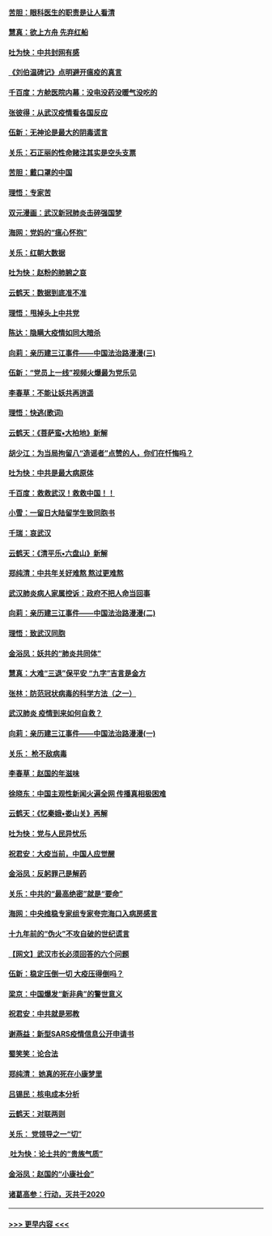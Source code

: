 #### [苦胆：眼科医生的职责是让人看清](../pages/nsc993/n11853840.md?t=02090744) 
#### [慧真：欲上方舟 先弃红船](../pages/nsc993/n11853483.md?t=02090744) 
#### [吐为快：中共封网有感](../pages/nsc993/n11852575.md?t=02090744) 
#### [《刘伯温碑记》点明避开瘟疫的真言](../pages/nsc993/n11852128.md?t=02090744) 
#### [千百度：方舱医院内幕：没电没药没暖气没吃的](../pages/nsc993/n11850211.md?t=02090744) 
#### [张彼得：从武汉疫情看各国反应](../pages/nsc993/n11850102.md?t=02090744) 
#### [伍新：无神论是最大的阴毒谎言](../pages/nsc993/n11846129.md?t=02090744) 
#### [关乐：石正丽的性命赌注其实是空头支票](../pages/nsc993/n11846109.md?t=02090744) 
#### [苦胆：戴口罩的中国](../pages/nsc993/n11845576.md?t=02090744) 
#### [理悟：专家苦](../pages/nsc993/n11845564.md?t=02090744) 
#### [双元漫画：武汉新冠肺炎击碎强国梦](../pages/nsc993/n11843320.md?t=02090744) 
#### [海网：党妈的“瘟心怀抱”](../pages/nsc993/n11840740.md?t=02090744) 
#### [关乐：红朝大数据](../pages/nsc993/n11840675.md?t=02090744) 
#### [吐为快：赵粉的肺腑之哀](../pages/nsc993/n11840618.md?t=02090744) 
#### [云鹤天：数据到底准不准](../pages/nsc993/n11840325.md?t=02090744) 
#### [理悟：甩掉头上中共党](../pages/nsc993/n11838826.md?t=02090744) 
#### [陈达：隐瞒大疫情如同大暗杀](../pages/nsc993/n11838771.md?t=02090744) 
#### [向莉：亲历建三江事件——中国法治路漫漫(三)](../pages/nsc993/n11831825.md?t=02090744) 
#### [伍新：“党员上一线”视频火爆最为党乐见](../pages/nsc993/n11838200.md?t=02090744) 
#### [李春草：不能让妖共再逍遥](../pages/nsc993/n11838102.md?t=02090744) 
#### [理悟：快逃(歌词)](../pages/nsc993/n11838083.md?t=02090744) 
#### [云鹤天：《菩萨蛮▪大柏地》新解](../pages/nsc993/n11838059.md?t=02090744) 
#### [胡少江：为当局拘留八“造谣者”点赞的人，你们在忏悔吗？](../pages/nsc993/n11836801.md?t=02090744) 
#### [吐为快：中共是最大病原体](../pages/nsc993/n11836748.md?t=02090744) 
#### [千百度：救救武汉！救救中国！！](../pages/nsc993/n11836145.md?t=02090744) 
#### [小雪：一留日大陆留学生致同胞书](../pages/nsc993/n11834624.md?t=02090744) 
#### [千瑞：哀武汉](../pages/nsc993/n11833647.md?t=02090744) 
#### [云鹤天：《清平乐▪六盘山》新解](../pages/nsc993/n11833611.md?t=02090744) 
#### [郑纯清：中共年关好难熬 熬过更难熬](../pages/nsc993/n11833489.md?t=02090744) 
#### [武汉肺炎病人家属控诉：政府不把人命当回事](../pages/nsc993/n11833205.md?t=02090744) 
#### [向莉：亲历建三江事件——中国法治路漫漫(二)](../pages/nsc993/n11829102.md?t=02090744) 
#### [理悟：致武汉同胞](../pages/nsc993/n11831522.md?t=02090744) 
#### [金浴凤：妖共的“肺炎共同体”](../pages/nsc993/n11829448.md?t=02090744) 
#### [慧真：大难“三退”保平安 “九字”吉言是金方](../pages/nsc993/n11829501.md?t=02090744) 
#### [张林：防范冠状病毒的科学方法（之一）](../pages/nsc993/n11828618.md?t=02090744) 
#### [武汉肺炎 疫情到来如何自救？](../pages/nsc993/n11827632.md?t=02090744) 
#### [向莉：亲历建三江事件——中国法治路漫漫(一)](../pages/nsc993/n11827190.md?t=02090744) 
#### [关乐： 枪不敌病毒](../pages/nsc993/n11826746.md?t=02090744) 
#### [李春草：赵国的年滋味](../pages/nsc993/n11826321.md?t=02090744) 
#### [徐晓东：中国主观性新闻火遍全网 传播真相极困难](../pages/nsc993/n11826508.md?t=02090744) 
#### [云鹤天：《忆秦娥▪娄山关》再解](../pages/nsc993/n11824682.md?t=02090744) 
#### [吐为快：党与人民异忧乐](../pages/nsc993/n11824660.md?t=02090744) 
#### [祝君安：大疫当前，中国人应觉醒](../pages/nsc993/n11821946.md?t=02090744) 
#### [金浴凤：反躬罪己是解药](../pages/nsc993/n11820280.md?t=02090744) 
#### [关乐：中共的“最高绝密”就是“要命”](../pages/nsc993/n11816946.md?t=02090744) 
#### [海网：中央维稳专家组专家夸完海口入病房感言](../pages/nsc993/n11815138.md?t=02090744) 
#### [十九年前的“伪火”不攻自破的世纪谎言](../pages/nsc993/n11813238.md?t=02090744) 
#### [【网文】武汉市长必须回答的六个问题](../pages/nsc993/n11813848.md?t=02090744) 
#### [伍新：稳定压倒一切 大疫压得倒吗？](../pages/nsc993/n11812634.md?t=02090744) 
#### [梁京：中国爆发“新非典”的警世意义](../pages/nsc993/n11812554.md?t=02090744) 
#### [祝君安：中共就是邪教](../pages/nsc993/n11812431.md?t=02090744) 
#### [谢燕益：新型SARS疫情信息公开申请书](../pages/nsc993/n11808840.md?t=02090744) 
#### [蜀笑笑：论合法](../pages/nsc993/n11808064.md?t=02090744) 
#### [郑纯清： 她真的死在小康梦里](../pages/nsc993/n11806623.md?t=02090744) 
#### [吕锡民：核电成本分析](../pages/nsc993/n11806284.md?t=02090744) 
#### [云鹤天：对联两则](../pages/nsc993/n11805957.md?t=02090744) 
#### [关乐： 党领导之一“切”](../pages/nsc993/n11804505.md?t=02090744) 
#### [ 吐为快：论土共的“贵族气质”](../pages/nsc993/n11804490.md?t=02090744) 
#### [金浴凤：赵国的“小康社会”](../pages/nsc993/n11804452.md?t=02090744) 
#### [诸葛高参：行动，灭共于2020](../pages/nsc993/n11804120.md?t=02090744) 

----
#### [ >>> 更早内容 <<< ](../indexes/nsc993-earlier.md)
